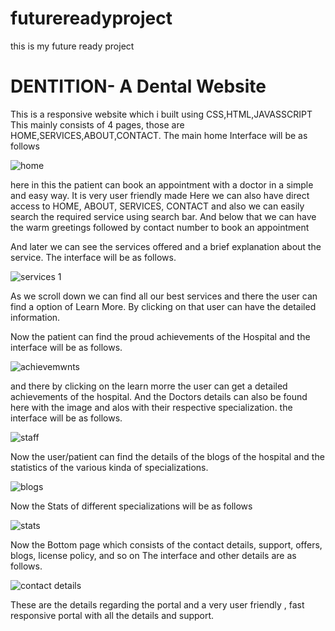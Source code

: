 # futurereadyproject
this is my future ready project
<h1>DENTITION- A Dental Website</h1>
This is a responsive website which i built using CSS,HTML,JAVASSCRIPT
This mainly consists of 4 pages, those are HOME,SERVICES,ABOUT,CONTACT.
The main home Interface will be as follows



![home](https://user-images.githubusercontent.com/109266330/179223330-252758ef-50c2-43c2-b8c5-78e92c55f238.png)


here in this the patient can book an appointment with a doctor in a simple and easy way.
It is very user friendly made
Here we can also have direct access to HOME, ABOUT, SERVICES, CONTACT and also we can easily search the required service using search bar.
And below that we can have the warm greetings followed by contact number to book an appointment

And later we can see the services offered and a brief explanation about the service. The interface will be as follows.


![services 1](https://user-images.githubusercontent.com/109266330/179224646-0dcce7ff-6518-49e7-8076-c18df5b6a2da.png)


As we scroll down we can find all our best services and there the user can find a option of Learn More. By clicking on that user can have the detailed information.

Now the patient can find the proud achievements of the Hospital and the interface will be as follows.


![achievemwnts](https://user-images.githubusercontent.com/109266330/179327275-1e9ad244-2ae7-43b7-a0b7-d52e07cc5e78.png)


and there by clicking on the learn morre the user can get a detailed achievements of the hospital.
And the Doctors details can also be found here with the image and alos with their respective specialization.
the interface will be as follows.

![staff](https://user-images.githubusercontent.com/109266330/179327343-470dc851-8627-4875-aa5c-28ec378f0938.png)


Now the user/patient can find the details of the blogs of the hospital and the statistics of the various kinda of specializations.

![blogs](https://user-images.githubusercontent.com/109266330/179327844-c13ed112-41b7-481c-be42-684b083d54bb.png)


Now the Stats of different specializations will be as follows


![stats](https://user-images.githubusercontent.com/109266330/179327869-99ca8178-0197-465b-9f9d-c2b685a33383.png)


Now the Bottom page which consists of the contact details, support, offers, blogs, license policy, and so on 
The interface and other details are as follows.



![contact details](https://user-images.githubusercontent.com/109266330/179327966-3ca1bf77-6e4a-44ff-84ba-889e8916bbf0.png)


These are the details regarding the portal and a very user friendly , fast responsive portal with all the details and support.




